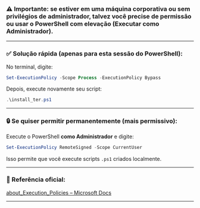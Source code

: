 

### ⚠️ **Importante:** se estiver em uma máquina corporativa ou sem privilégios de administrador, talvez você precise de permissão ou usar o PowerShell com elevação (Executar como Administrador).

---

### ✅ **Solução rápida (apenas para esta sessão do PowerShell):**

No terminal, digite:

```powershell
Set-ExecutionPolicy -Scope Process -ExecutionPolicy Bypass
```

Depois, execute novamente seu script:

```powershell
.\install_ter.ps1
```

---

### 🔒 **Se quiser permitir permanentemente (mais permissivo):**

Execute o PowerShell **como Administrador** e digite:

```powershell
Set-ExecutionPolicy RemoteSigned -Scope CurrentUser
```

Isso permite que você execute scripts `.ps1` criados localmente.

---

### 🧾 Referência oficial:

[about\_Execution\_Policies – Microsoft Docs](https://learn.microsoft.com/en-us/powershell/module/microsoft.powershell.core/about/about_execution_policies)

---
